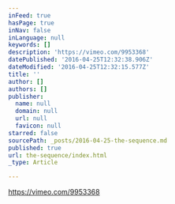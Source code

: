```yaml
---
inFeed: true
hasPage: true
inNav: false
inLanguage: null
keywords: []
description: 'https://vimeo.com/9953368'
datePublished: '2016-04-25T12:32:38.906Z'
dateModified: '2016-04-25T12:32:15.577Z'
title: ''
author: []
authors: []
publisher:
  name: null
  domain: null
  url: null
  favicon: null
starred: false
sourcePath: _posts/2016-04-25-the-sequence.md
published: true
url: the-sequence/index.html
_type: Article

---
```

https://vimeo.com/9953368